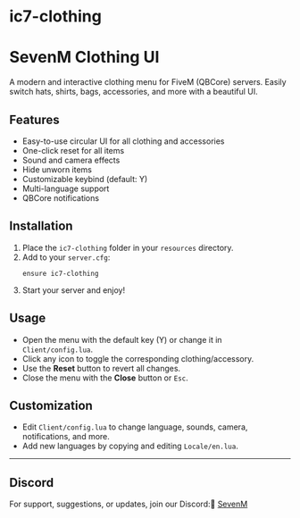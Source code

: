 # ic7-clothing
# SevenM Clothing UI

A modern and interactive clothing menu for FiveM (QBCore) servers. Easily switch hats, shirts, bags, accessories, and more with a beautiful UI.

## Features
- Easy-to-use circular UI for all clothing and accessories
- One-click reset for all items
- Sound and camera effects
- Hide unworn items
- Customizable keybind (default: Y)
- Multi-language support
- QBCore notifications

## Installation
1. Place the `ic7-clothing` folder in your `resources` directory.
2. Add to your `server.cfg`:
   ```
   ensure ic7-clothing
   ```
3. Start your server and enjoy!

## Usage
- Open the menu with the default key (Y) or change it in `Client/config.lua`.
- Click any icon to toggle the corresponding clothing/accessory.
- Use the **Reset** button to revert all changes.
- Close the menu with the **Close** button or `Esc`.

## Customization
- Edit `Client/config.lua` to change language, sounds, camera, notifications, and more.
- Add new languages by copying and editing `Locale/en.lua`.

---

## Discord
For support, suggestions, or updates, join our Discord:
[ٍSevenM](https://discord.gg/MScsAzgP4u) 
